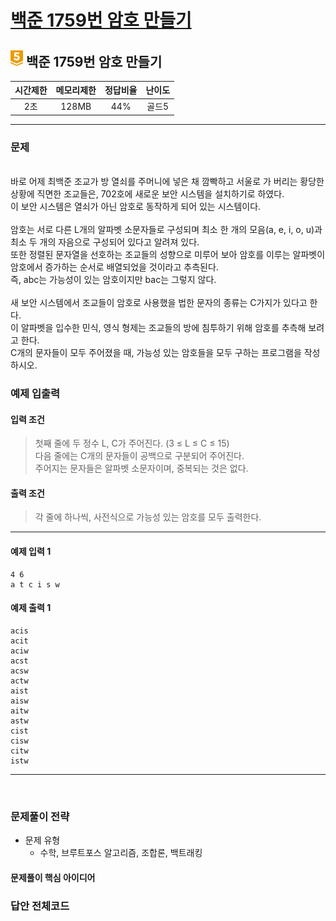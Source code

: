 
# [백준 1759번 암호 만들기](https://www.acmicpc.net/problem/1759)

## <img src="https://raw.githubusercontent.com/gudals-kim/Studyroom/0c61bf1ad9b6434ff624dbab4012654df8c92b01/codingtest/img/rank/gold_5.svg" width="20"> 백준 1759번 암호 만들기 


| 시간제한 | 메모리제한 | 정답비율 | 난이도 | 
|:----:|:-----:|:----:|:---:|
|  2초  | 128MB | 44%  | 골드5 |

---

### 문제

<br> 바로 어제 최백준 조교가 방 열쇠를 주머니에 넣은 채 깜빡하고 서울로 가 버리는 황당한 상황에 직면한 조교들은, 702호에 새로운 보안 시스템을 설치하기로 하였다.
<br> 이 보안 시스템은 열쇠가 아닌 암호로 동작하게 되어 있는 시스템이다.
<br> 
<br> 암호는 서로 다른 L개의 알파벳 소문자들로 구성되며 최소 한 개의 모음(a, e, i, o, u)과 최소 두 개의 자음으로 구성되어 있다고 알려져 있다.
<br> 또한 정렬된 문자열을 선호하는 조교들의 성향으로 미루어 보아 암호를 이루는 알파벳이 암호에서 증가하는 순서로 배열되었을 것이라고 추측된다.
<br> 즉, abc는 가능성이 있는 암호이지만 bac는 그렇지 않다.
<br> 
<br> 새 보안 시스템에서 조교들이 암호로 사용했을 법한 문자의 종류는 C가지가 있다고 한다.
<br> 이 알파벳을 입수한 민식, 영식 형제는 조교들의 방에 침투하기 위해 암호를 추측해 보려고 한다. 
<br> C개의 문자들이 모두 주어졌을 때, 가능성 있는 암호들을 모두 구하는 프로그램을 작성하시오.


### 예제 입출력

#### 입력 조건
> 첫째 줄에 두 정수 L, C가 주어진다. (3 ≤ L ≤ C ≤ 15)  <br>
> 다음 줄에는 C개의 문자들이 공백으로 구분되어 주어진다.  <br>
> 주어지는 문자들은 알파벳 소문자이며, 중복되는 것은 없다.  <br>
  #### 출력 조건
> 각 줄에 하나씩, 사전식으로 가능성 있는 암호를 모두 출력한다. <br>

---

#### 예제 입력 1
```
4 6
a t c i s w
```
#### 예제 출력 1
```
acis
acit
aciw
acst
acsw
actw
aist
aisw
aitw
astw
cist
cisw
citw
istw
```

---


<br>

### 문제풀이 전략
- 문제 유형
  - 수학, 브루트포스 알고리즘, 조합론, 백트래킹



#### 문제풀이 핵심 아이디어




### 답안 전체코드

```py

```
